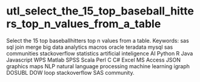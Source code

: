 # utl_select_the_15_top_baseball_hitters_top_n_values_from_a_table
Select the 15 top baseballhitters top n values from a table.  Keywords: sas sql join merge big data analytics macros oracle teradata mysql sas communities stackoverflow statistics artificial inteligence AI Python R Java Javascript WPS Matlab SPSS Scala Perl C C# Excel MS Access JSON graphics maps NLP natural language processing machine learning igraph DOSUBL DOW loop stackoverflow SAS community.
